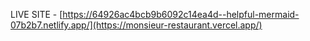LIVE SITE - [https://64926ac4bcb9b6092c14ea4d--helpful-mermaid-07b2b7.netlify.app/](https://monsieur-restaurant.vercel.app/)
